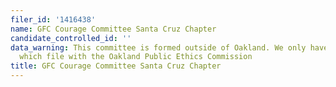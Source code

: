 ```yaml
---
filer_id: '1416438'
name: GFC Courage Committee Santa Cruz Chapter
candidate_controlled_id: ''
data_warning: This committee is formed outside of Oakland. We only have data on committees
  which file with the Oakland Public Ethics Commission
title: GFC Courage Committee Santa Cruz Chapter
---
```

